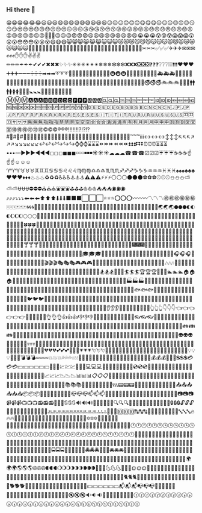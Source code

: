 ### Hi there 👋

😁😁😁😂😂😂😃😃😃😄😄😄😅😅😅😆😆😆😉😉😉😊😊😊😋😋😋😌😌😌😍😍😍😏😏😏😒😒😒😓😓😓😔😔😔😖😖😖😘😘😘😚😚😚😜😜😜😝😝😝😞😞😞😠😠😠😡😡😡😢😢😢😣😣😣😤😤😤😥😥😥😨😨😨😩😩😩😪😪😪😫😫😫😭😭😭😰😰😰😱😱😱😲😲😲😳😳😳😵😵😵😷😷😷😸😸😸😹😹😹😺😺😺😻😻😻😼😼😼😽😽😽😾😾😾😿😿😿🙀🙀🙀🙅🙅🙅🙆🙆🙆🙇🙇🙇🙈🙈🙈🙉🙉🙉🙊🙊🙊🙋🙋🙋🙌🙌🙌🙍🙍🙍🙎🙎🙎🙏🙏🙏✂✂✂✅✅✅✈✈✈✉✉✉✊✊✊✋✋✋✌✌✌✏✏✏✒✒✒✔✔✔✖✖✖✨✨✨✳✳✳✴✴✴❄❄❄❇❇❇❌❌❌❎❎❎❓❓❓❔❔❔❕❕❕❗❗❗❤❤❤➕➕➕➖➖➖➗➗➗➡➡➡➰➰➰🚀🚀🚀🚃🚃🚃🚄🚄🚄🚅🚅🚅🚇🚇🚇🚉🚉🚉🚌🚌🚌🚏🚏🚏🚑🚑🚑🚒🚒🚒🚓🚓🚓🚕🚕🚕🚗🚗🚗🚙🚙🚙🚚🚚🚚🚢🚢🚢🚤🚤🚤🚥🚥🚥🚧🚧🚧🚨🚨🚨🚩🚩🚩🚪🚪🚪🚫🚫🚫🚬🚬🚬🚭🚭🚭🚲🚲🚲🚶🚶🚶🚹🚹🚹🚺🚺🚺🚻🚻🚻🚼🚼🚼🚽🚽🚽🚾🚾🚾🛀🛀🛀ⓂⓂⓂ🅰🅰🅰🅱🅱🅱🅾🅾🅾🅿🅿🅿🆎🆎🆎🆑🆑🆑🆒🆒🆒🆓🆓🆓🆔🆔🆔🆕🆕🆕🆖🆖🆖🆗🆗🆗🆘🆘🆘🆙🆙🆙🆚🆚🆚🇩🇪🇩🇪🇩🇪🇬🇧🇬🇧🇬🇧🇨🇳🇨🇳🇨🇳🇯🇵🇯🇵🇯🇵🇫🇷🇫🇷🇫🇷🇰🇷🇰🇷🇰🇷🇪🇸🇪🇸🇪🇸🇮🇹🇮🇹🇮🇹🇷🇺🇷🇺🇷🇺🇺🇸🇺🇸🇺🇸🈁🈁🈁🈂🈂🈂🈚🈚🈚🈯🈯🈯🈲🈲🈲🈳🈳🈳🈴🈴🈴🈵🈵🈵🈶🈶🈶🈷🈷🈷🈸🈸🈸🈹🈹🈹🈺🈺🈺🉐🉐🉐🉑🉑🉑©©©®®®‼‼‼⁉⁉⁉#⃣#⃣#⃣⃣⃣⃣⃣⃣⃣⃣⃣⃣⃣⃣⃣⃣⃣⃣⃣⃣⃣⃣⃣⃣⃣⃣⃣⃣⃣⃣⃣⃣⃣™™™ℹℹℹ↔↔↔↕↕↕↖↖↖↗↗↗↘↘↘↙↙↙↩↩↩↪↪↪⌚⌚⌚⌛⌛⌛⏩⏩⏩⏪⏪⏪⏫⏫⏫⏬⏬⏬⏰⏰⏰⏳⏳⏳▪▪▪▫▫▫▶▶▶◀◀◀◻◻◻◼◼◼◽◽◽◾◾◾☀☀☀☁☁☁☎☎☎☑☑☑☔☔☔☕☕☕☝☝☝☺☺☺♈♈♈♉♉♉♊♊♊♋♋♋♌♌♌♍♍♍♎♎♎♏♏♏♐♐♐♑♑♑♒♒♒♓♓♓♠♠♠♣♣♣♥♥♥♦♦♦♨♨♨♻♻♻♿♿♿⚓⚓⚓⚠⚠⚠⚡⚡⚡⚪⚪⚪⚫⚫⚫⚽⚽⚽⚾⚾⚾⛄⛄⛄⛅⛅⛅⛎⛎⛎⛔⛔⛔⛪⛪⛪⛲⛲⛲⛳⛳⛳⛵⛵⛵⛺⛺⛺⛽⛽⛽⤴⤴⤴⤵⤵⤵⬅⬅⬅⬆⬆⬆⬇⬇⬇⬛⬛⬛⬜⬜⬜⭐⭐⭐⭕⭕⭕〰〰〰〽〽〽㊗㊗㊗㊙㊙㊙🀄🀄🀄🃏🃏🃏🌀🌀🌀🌁🌁🌁🌂🌂🌂🌃🌃🌃🌄🌄🌄🌅🌅🌅🌆🌆🌆🌇🌇🌇🌈🌈🌈🌉🌉🌉🌊🌊🌊🌋🌋🌋🌌🌌🌌🌏🌏🌏🌑🌑🌑🌓🌓🌓🌔🌔🌔🌕🌕🌕🌙🌙🌙🌛🌛🌛🌟🌟🌟🌠🌠🌠🌰🌰🌰🌱🌱🌱🌴🌴🌴🌵🌵🌵🌷🌷🌷🌸🌸🌸🌹🌹🌹🌺🌺🌺🌻🌻🌻🌼🌼🌼🌽🌽🌽🌾🌾🌾🌿🌿🌿🍀🍀🍀🍁🍁🍁🍂🍂🍂🍃🍃🍃🍄🍄🍄🍅🍅🍅🍆🍆🍆🍇🍇🍇🍈🍈🍈🍉🍉🍉🍊🍊🍊🍌🍌🍌🍍🍍🍍🍎🍎🍎🍏🍏🍏🍑🍑🍑🍒🍒🍒🍓🍓🍓🍔🍔🍔🍕🍕🍕🍖🍖🍖🍗🍗🍗🍘🍘🍘🍙🍙🍙🍚🍚🍚🍛🍛🍛🍜🍜🍜🍝🍝🍝🍞🍞🍞🍟🍟🍟🍠🍠🍠🍡🍡🍡🍢🍢🍢🍣🍣🍣🍤🍤🍤🍥🍥🍥🍦🍦🍦🍧🍧🍧🍨🍨🍨🍩🍩🍩🍪🍪🍪🍫🍫🍫🍬🍬🍬🍭🍭🍭🍮🍮🍮🍯🍯🍯🍰🍰🍰🍱🍱🍱🍲🍲🍲🍳🍳🍳🍴🍴🍴🍵🍵🍵🍶🍶🍶🍷🍷🍷🍸🍸🍸🍹🍹🍹🍺🍺🍺🍻🍻🍻🎀🎀🎀🎁🎁🎁🎂🎂🎂🎃🎃🎃🎄🎄🎄🎅🎅🎅🎆🎆🎆🎇🎇🎇🎈🎈🎈🎉🎉🎉🎊🎊🎊🎋🎋🎋🎌🎌🎌🎍🎍🎍🎎🎎🎎🎏🎏🎏🎐🎐🎐🎑🎑🎑🎒🎒🎒🎓🎓🎓🎠🎠🎠🎡🎡🎡🎢🎢🎢🎣🎣🎣🎤🎤🎤🎥🎥🎥🎦🎦🎦🎧🎧🎧🎨🎨🎨🎩🎩🎩🎪🎪🎪🎫🎫🎫🎬🎬🎬🎭🎭🎭🎮🎮🎮🎯🎯🎯🎰🎰🎰🎱🎱🎱🎲🎲🎲🎳🎳🎳🎴🎴🎴🎵🎵🎵🎶🎶🎶🎷🎷🎷🎸🎸🎸🎹🎹🎹🎺🎺🎺🎻🎻🎻🎼🎼🎼🎽🎽🎽🎾🎾🎾🎿🎿🎿🏀🏀🏀🏁🏁🏁🏂🏂🏂🏃🏃🏃🏄🏄🏄🏆🏆🏆🏈🏈🏈🏊🏊🏊🏠🏠🏠🏡🏡🏡🏢🏢🏢🏣🏣🏣🏥🏥🏥🏦🏦🏦🏧🏧🏧🏨🏨🏨🏩🏩🏩🏪🏪🏪🏫🏫🏫🏬🏬🏬🏭🏭🏭🏮🏮🏮🏯🏯🏯🏰🏰🏰🐌🐌🐌🐍🐍🐍🐎🐎🐎🐑🐑🐑🐒🐒🐒🐔🐔🐔🐗🐗🐗🐘🐘🐘🐙🐙🐙🐚🐚🐚🐛🐛🐛🐜🐜🐜🐝🐝🐝🐞🐞🐞🐟🐟🐟🐠🐠🐠🐡🐡🐡🐢🐢🐢🐣🐣🐣🐤🐤🐤🐥🐥🐥🐦🐦🐦🐧🐧🐧🐨🐨🐨🐩🐩🐩🐫🐫🐫🐬🐬🐬🐭🐭🐭🐮🐮🐮🐯🐯🐯🐰🐰🐰🐱🐱🐱🐲🐲🐲🐳🐳🐳🐴🐴🐴🐵🐵🐵🐶🐶🐶🐷🐷🐷🐸🐸🐸🐹🐹🐹🐺🐺🐺🐻🐻🐻🐼🐼🐼🐽🐽🐽🐾🐾🐾👀👀👀👂👂👂👃👃👃👄👄👄👅👅👅👆👆👆👇👇👇👈👈👈👉👉👉👊👊👊👋👋👋👌👌👌👍👍👍👎👎👎👏👏👏👐👐👐👑👑👑👒👒👒👓👓👓👔👔👔👕👕👕👖👖👖👗👗👗👘👘👘👙👙👙👚👚👚👛👛👛👜👜👜👝👝👝👞👞👞👟👟👟👠👠👠👡👡👡👢👢👢👣👣👣👤👤👤👦👦👦👧👧👧👨👨👨👩👩👩👪👪👪👫👫👫👮👮👮👯👯👯👰👰👰👱👱👱👲👲👲👳👳👳👴👴👴👵👵👵👶👶👶👷👷👷👸👸👸👹👹👹👺👺👺👻👻👻👼👼👼👽👽👽👾👾👾👿👿👿💀💀💀💁💁💁💂💂💂💃💃💃💄💄💄💅💅💅💆💆💆💇💇💇💈💈💈💉💉💉💊💊💊💋💋💋💌💌💌💍💍💍💎💎💎💏💏💏💐💐💐💑💑💑💒💒💒💓💓💓💔💔💔💕💕💕💖💖💖💗💗💗💘💘💘💙💙💙💚💚💚💛💛💛💜💜💜💝💝💝💞💞💞💟💟💟💠💠💠💡💡💡💢💢💢💣💣💣💤💤💤💥💥💥💦💦💦💧💧💧💨💨💨💩💩💩💪💪💪💫💫💫💬💬💬💮💮💮💯💯💯💰💰💰💱💱💱💲💲💲💳💳💳💴💴💴💵💵💵💸💸💸💹💹💹💺💺💺💻💻💻💼💼💼💽💽💽💾💾💾💿💿💿📀📀📀📁📁📁📂📂📂📃📃📃📄📄📄📅📅📅📆📆📆📇📇📇📈📈📈📉📉📉📊📊📊📋📋📋📌📌📌📍📍📍📎📎📎📏📏📏📐📐📐📑📑📑📒📒📒📓📓📓📔📔📔📕📕📕📖📖📖📗📗📗📘📘📘📙📙📙📚📚📚📛📛📛📜📜📜📝📝📝📞📞📞📟📟📟📠📠📠📡📡📡📢📢📢📣📣📣📤📤📤📥📥📥📦📦📦📧📧📧📨📨📨📩📩📩📪📪📪📫📫📫📮📮📮📰📰📰📱📱📱📲📲📲📳📳📳📴📴📴📶📶📶📷📷📷📹📹📹📺📺📺📻📻📻📼📼📼🔃🔃🔃🔊🔊🔊🔋🔋🔋🔌🔌🔌🔍🔍🔍🔎🔎🔎🔏🔏🔏🔐🔐🔐🔑🔑🔑🔒🔒🔒🔓🔓🔓🔔🔔🔔🔖🔖🔖🔗🔗🔗🔘🔘🔘🔙🔙🔙🔚🔚🔚🔛🔛🔛🔜🔜🔜🔝🔝🔝🔞🔞🔞🔟🔟🔟🔠🔠🔠🔡🔡🔡🔢🔢🔢🔣🔣🔣🔤🔤🔤🔥🔥🔥🔦🔦🔦🔧🔧🔧🔨🔨🔨🔩🔩🔩🔪🔪🔪🔫🔫🔫🔮🔮🔮🔯🔯🔯🔰🔰🔰🔱🔱🔱🔲🔲🔲🔳🔳🔳🔴🔴🔴🔵🔵🔵🔶🔶🔶🔷🔷🔷🔸🔸🔸🔹🔹🔹🔺🔺🔺🔻🔻🔻🔼🔼🔼🔽🔽🔽🕐🕐🕐🕑🕑🕑🕒🕒🕒🕓🕓🕓🕔🕔🕔🕕🕕🕕🕖🕖🕖🕗🕗🕗🕘🕘🕘🕙🕙🕙🕚🕚🕚🕛🕛🕛🗻🗻🗻🗼🗼🗼🗽🗽🗽🗾🗾🗾🗿🗿🗿😀😀😀😇😇😇😈😈😈😎😎😎😐😐😐😑😑😑😕😕😕😗😗😗😙😙😙😛😛😛😟😟😟😦😦😦😧😧😧😬😬😬😮😮😮😯😯😯😴😴😴😶😶😶🚁🚁🚁🚂🚂🚂🚆🚆🚆🚈🚈🚈🚊🚊🚊🚍🚍🚍🚎🚎🚎🚐🚐🚐🚔🚔🚔🚖🚖🚖🚘🚘🚘🚛🚛🚛🚜🚜🚜🚝🚝🚝🚞🚞🚞🚟🚟🚟🚠🚠🚠🚡🚡🚡🚣🚣🚣🚦🚦🚦🚮🚮🚮🚯🚯🚯🚰🚰🚰🚱🚱🚱🚳🚳🚳🚴🚴🚴🚵🚵🚵🚷🚷🚷🚸🚸🚸🚿🚿🚿🛁🛁🛁🛂🛂🛂🛃🛃🛃🛄🛄🛄🛅🛅🛅🌍🌍🌍🌎🌎🌎🌐🌐🌐🌒🌒🌒🌖🌖🌖🌗🌗🌗🌘🌘🌘🌚🌚🌚🌜🌜🌜🌝🌝🌝🌞🌞🌞🌲🌲🌲🌳🌳🌳🍋🍋🍋🍐🍐🍐🍼🍼🍼🏇🏇🏇🏉🏉🏉🏤🏤🏤🐀🐀🐀🐁🐁🐁🐂🐂🐂🐃🐃🐃🐄🐄🐄🐅🐅🐅🐆🐆🐆🐇🐇🐇🐈🐈🐈🐉🐉🐉🐊🐊🐊🐋🐋🐋🐏🐏🐏🐐🐐🐐🐓🐓🐓🐕🐕🐕🐖🐖🐖🐪🐪🐪👥👥👥👬👬👬👭👭👭💭💭💭💶💶💶💷💷💷📬📬📬📭📭📭📯📯📯📵📵📵🔀🔀🔀🔁🔁🔁🔂🔂🔂🔄🔄🔄🔅🔅🔅🔆🔆🔆🔇🔇🔇🔉🔉🔉🔕🔕🔕🔬🔬🔬🔭🔭🔭🕜🕜🕜🕝🕝🕝🕞🕞🕞🕟🕟🕟🕠🕠🕠🕡🕡🕡🕢🕢🕢🕣🕣🕣🕤🕤🕤🕥🕥🕥🕦🕦🕦🕧🕧🕧
